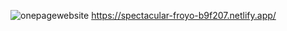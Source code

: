 ![onepagewebsite](https://user-images.githubusercontent.com/71951915/164728270-194296c1-bd90-4469-b107-cf7964a36cf1.png)
https://spectacular-froyo-b9f207.netlify.app/
